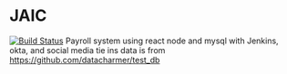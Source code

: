 # JAIC
[![Build Status](https://travis-ci.com/ChadGorham/172Payrol.svg?branch=master)](https://travis-ci.com/ChadGorham/172Payrol)
Payroll system using react node and mysql with Jenkins, okta, and social media tie ins
data is from  https://github.com/datacharmer/test_db


